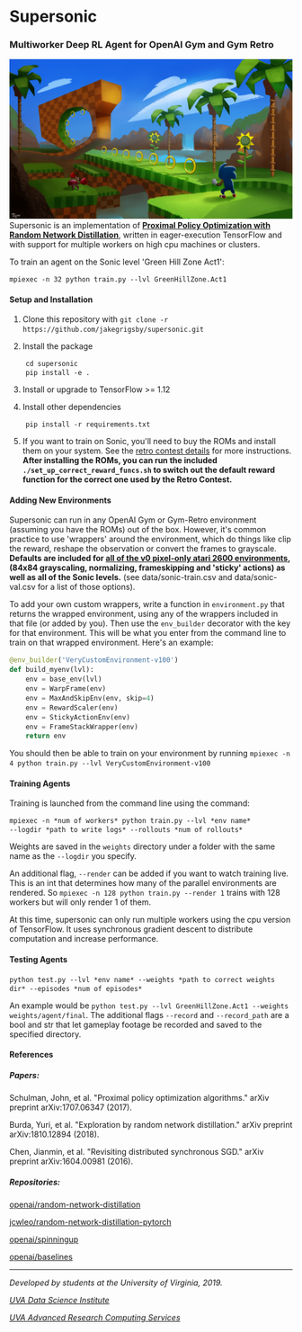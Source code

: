 # Supersonic
### __Multiworker Deep RL Agent for OpenAI Gym and Gym Retro__
![Sonic Cover Image](supersonic/data/readme_media/readme_cover.jpg)
Supersonic is an implementation of __[Proximal Policy Optimization with Random Network Distillation](https://arxiv.org/abs/1810.12894)__, written in eager-execution TensorFlow and with support for multiple workers on high cpu machines or clusters.

To train an agent on the Sonic level 'Green Hill Zone Act1':
```shell
mpiexec -n 32 python train.py --lvl GreenHillZone.Act1
```

#### Setup and Installation
1. Clone this repository with `git clone -r https://github.com/jakegrigsby/supersonic.git`

2. Install the package
```shell
    cd supersonic
    pip install -e . 
```

3. Install or upgrade to TensorFlow >= 1.12

4. Install other dependencies
```shell
    pip install -r requirements.txt
```

5. If you want to train on Sonic, you'll need to buy the ROMs and install them on your system. See the [retro contest details](https://contest.openai.com/2018-1/details/) for more instructions. __After installing the ROMs, you can run the included `./set_up_correct_reward_funcs.sh` to switch out the default reward function for the correct one used by the Retro Contest.__

#### Adding New Environments
Supersonic can run in any OpenAI Gym or Gym-Retro environment (assuming you have the ROMs) out of the box. However, it's common practice to use 'wrappers' around the environment, which do things like clip the reward, reshape the observation or convert the frames to grayscale. __Defaults are included for [all of the v0 pixel-only atari 2600 environments](https://gym.openai.com/envs/#atari), (84x84 grayscaling, normalizing, frameskipping and 'sticky' actions) as well as all of the Sonic levels.__ (see data/sonic-train.csv and data/sonic-val.csv for a list of those options).

To add your own custom wrappers, write a function in `environment.py` that returns the wrapped environment, using any of the wrappers included in that file (or added by you). Then use the `env_builder` decorator with the key for that environment. This will be what you enter from the command line to train on that wrapped environment. Here's an example:
```python
@env_builder('VeryCustomEnvironment-v100')
def build_myenv(lvl):
    env = base_env(lvl)
    env = WarpFrame(env)
    env = MaxAndSkipEnv(env, skip=4)
    env = RewardScaler(env)
    env = StickyActionEnv(env)
    env = FrameStackWrapper(env)
    return env
```
You should then be able to train on your environment by running
```mpiexec -n 4 python train.py --lvl VeryCustomEnvironment-v100```

#### Training Agents
Training is launched from the command line using the command:
```shell
mpiexec -n *num of workers* python train.py --lvl *env name*
--logdir *path to write logs* --rollouts *num of rollouts*
```
Weights are saved in the `weights` directory under a folder with the same name as the `--logdir` you specify.

An additional flag, `--render` can be added if you want to watch training live. This is an int that determines how many of the
parallel environments are rendered. So `mpiexec -n 128 python train.py --render 1` trains with 128 workers but will only render
1 of them.

At this time, supersonic can only run multiple workers using the cpu version of TensorFlow. It uses synchronous gradient descent to distribute computation and increase performance.

#### Testing Agents
```shell
python test.py --lvl *env name* --weights *path to correct weights dir* --episodes *num of episodes*
```
An example would be `python test.py --lvl GreenHillZone.Act1 --weights weights/agent/final`. The additional flags `--record` and `--record_path` are a bool and str that let gameplay footage be recorded and saved to the specified directory.

#### References

##### Papers:
Schulman, John, et al. "Proximal policy optimization algorithms." arXiv preprint arXiv:1707.06347 (2017).

Burda, Yuri, et al. "Exploration by random network distillation." arXiv preprint arXiv:1810.12894 (2018).

Chen, Jianmin, et al. "Revisiting distributed synchronous SGD." arXiv preprint arXiv:1604.00981 (2016).

##### Repositories:
[openai/random-network-distillation](https://github.com/openai/random-network-distillation)

[jcwleo/random-network-distillation-pytorch](https://github.com/jcwleo/random-network-distillation-pytorch)

[openai/spinningup](https://github.com/openai/spinningup)

[openai/baselines](https://github.com/openai/baselines)


--------------------------------------------------------------------

_Developed by students at the University of Virginia, 2019._

_[UVA Data Science Institute](https://datascience.virginia.edu)_

_[UVA Advanced Research Computing Services](https://arcs.virginia.edu)_



